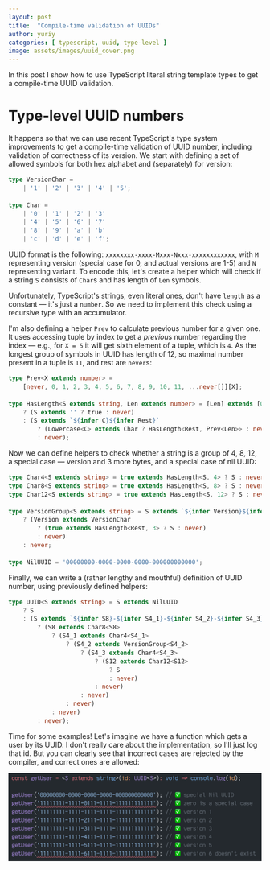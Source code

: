 ```yaml
---
layout: post
title:  "Compile-time validation of UUIDs"
author: yuriy
categories: [ typescript, uuid, type-level ]
image: assets/images/uuid_cover.png
---
```


In this post I show how to use TypeScript literal string template types to get a compile-time UUID validation.

<!--more-->

# Type-level UUID numbers

It happens so that we can use recent TypeScript's type system improvements to get a compile-time validation of UUID number, including validation of correctness of its version. We start with defining a set of allowed symbols for both hex alphabet and (separately) for version:

```ts
type VersionChar =
    | '1' | '2' | '3' | '4' | '5';

type Char =
    | '0' | '1' | '2' | '3'
    | '4' | '5' | '6' | '7'
    | '8' | '9' | 'a' | 'b'
    | 'c' | 'd' | 'e' | 'f';
```

UUID format is the following: `xxxxxxxx-xxxx-Mxxx-Nxxx-xxxxxxxxxxxx`, with `M` representing version (special case for 0, and actual versions are 1-5) and `N` representing variant. To encode this, let's create a helper which will check if a string `S` consists of `Char`s and has length of `Len` symbols.

Unfortunately, TypeScript's strings, even literal ones, don't have `length` as a constant — it's just a `number`. So we need to implement this check using a recursive type with an accumulator. 

I'm also defining a helper `Prev` to calculate previous number for a given one. It uses accessing tuple by index to get a *previous* number regarding the index — e.g., for `X = 5` it will get sixth element of a tuple, which is `4`. As the longest group of symbols in UUID has length of 12, so maximal number present in a tuple is `11`, and rest are `never`s:

```ts
type Prev<X extends number> =
    [never, 0, 1, 2, 3, 4, 5, 6, 7, 8, 9, 10, 11, ...never[]][X];

type HasLength<S extends string, Len extends number> = [Len] extends [0]
    ? (S extends '' ? true : never)
    : (S extends `${infer C}${infer Rest}`
        ? (Lowercase<C> extends Char ? HasLength<Rest, Prev<Len>> : never)
        : never);
```

Now we can define helpers to check whether a string is a group of 4, 8, 12, a special case — version and 3 more bytes, and a special case of nil UUID:

```ts
type Char4<S extends string> = true extends HasLength<S, 4> ? S : never;
type Char8<S extends string> = true extends HasLength<S, 8> ? S : never;
type Char12<S extends string> = true extends HasLength<S, 12> ? S : never;

type VersionGroup<S extends string> = S extends `${infer Version}${infer Rest}`
    ? (Version extends VersionChar
        ? (true extends HasLength<Rest, 3> ? S : never)
        : never)
    : never;

type NilUUID = '00000000-0000-0000-0000-000000000000';
```

Finally, we can write a (rather lengthy and mouthful) definition of UUID number, using previously defined helpers:

```ts
type UUID<S extends string> = S extends NilUUID
    ? S
    : (S extends `${infer S8}-${infer S4_1}-${infer S4_2}-${infer S4_3}-${infer S12}`
        ? (S8 extends Char8<S8>
            ? (S4_1 extends Char4<S4_1>
                ? (S4_2 extends VersionGroup<S4_2>
                    ? (S4_3 extends Char4<S4_3>
                        ? (S12 extends Char12<S12>
                            ? S
                            : never)
                        : never)
                    : never)
                : never)
            : never)
        : never);
```

Time for some examples! Let's imagine we have a function which gets a user by its UUID. I don't really care about the implementation, so I'll just log that id. But you can clearly see that incorrect cases are rejected by the compiler, and correct ones are allowed:

![Type-level UUID example](/assets/images/uuid_example.png)
